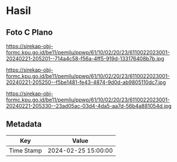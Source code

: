 # Hasil

## Foto C Plano

https://sirekap-obj-formc.kpu.go.id/be11/pemilu/ppwp/61/10/02/20/23/6110022023001-20240221-205201--714a4c58-f56a-4ff5-919d-133176408b7b.jpg

https://sirekap-obj-formc.kpu.go.id/be11/pemilu/ppwp/61/10/02/20/23/6110022023001-20240221-205250--f5be1481-fe43-4874-9d0d-ab9805110dc7.jpg

https://sirekap-obj-formc.kpu.go.id/be11/pemilu/ppwp/61/10/02/20/23/6110022023001-20240221-205330--23ad05ac-03d4-4da5-aa7d-56b4a881054d.jpg


## Metadata

| Key        | Value               |
| ---------- | ------------------- |
| Time Stamp | 2024-02-25 15:00:00 |



